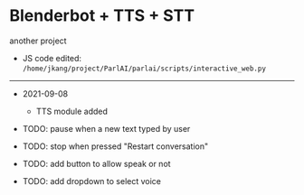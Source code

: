 # Blenderbot + TTS + STT

another project

- JS code edited: `/home/jkang/project/ParlAI/parlai/scripts/interactive_web.py`

---
- 2021-09-08
    - TTS module added

- TODO: pause when a new text typed by user
- TODO: stop when pressed "Restart conversation"
- TODO: add button to allow speak or not
- TODO: add dropdown to select voice